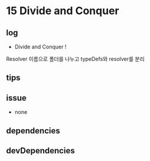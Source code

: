 # 15 Divide and Conquer

## log

- Divide and Conquer !

Resolver 이름으로 폴더를 나누고 typeDefs와 resolver를 분리

## tips

## issue

- none

## dependencies

## devDependencies
